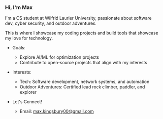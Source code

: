 ### Hi, I'm Max
I'm a CS student at Wilfrid Laurier University, 
passionate about software dev, cyber security, and outdoor adventures. 

This is where I showcase my coding projects and build tools that showcase my love for technology.

- Goals:
    - Explore AI/ML for optimization projects
    - Contribute to open-source projects that align with my interests

- Interests:
    - Tech: Software development, network systems, and automation
    - Outdoor Adventures: Certified lead rock climber, paddler, and explorer

- Let's Connect!
    - Email: max.kingsbury00@gmail.com

    


    
